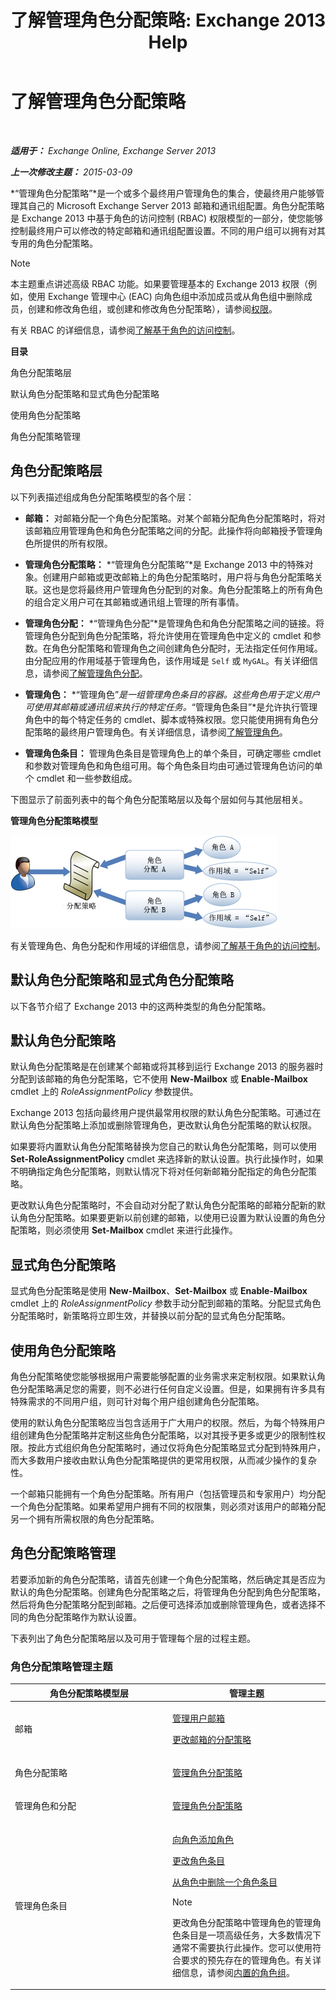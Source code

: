 ﻿---
title: '了解管理角色分配策略: Exchange 2013 Help'
TOCTitle: 了解管理角色分配策略
ms:assetid: 25913e43-326a-4371-90b5-021a35f100fe
ms:mtpsurl: https://technet.microsoft.com/zh-cn/library/Dd638100(v=EXCHG.150)
ms:contentKeyID: 50490085
ms.date: 01/11/2018
mtps_version: v=EXCHG.150
ms.translationtype: HT
---

# 了解管理角色分配策略

 

_**适用于：** Exchange Online, Exchange Server 2013_

_**上一次修改主题：** 2015-03-09_

*“管理角色分配策略”*是一个或多个最终用户管理角色的集合，使最终用户能够管理其自己的 Microsoft Exchange Server 2013 邮箱和通讯组配置。角色分配策略是 Exchange 2013 中基于角色的访问控制 (RBAC) 权限模型的一部分，使您能够控制最终用户可以修改的特定邮箱和通讯组配置设置。不同的用户组可以拥有对其专用的角色分配策略。

> [!NOTE]
> 本主题重点讲述高级 RBAC 功能。如果要管理基本的 Exchange 2013 权限（例如，使用 Exchange 管理中心 (EAC) 向角色组中添加成员或从角色组中删除成员，创建和修改角色组，或创建和修改角色分配策略），请参阅<a href="permissions-exchange-2013-help.md">权限</a>。


有关 RBAC 的详细信息，请参阅[了解基于角色的访问控制](understanding-role-based-access-control-exchange-2013-help.md)。

**目录**

角色分配策略层

默认角色分配策略和显式角色分配策略

使用角色分配策略

角色分配策略管理

## 角色分配策略层

以下列表描述组成角色分配策略模型的各个层：

  - **邮箱：** 对邮箱分配一个角色分配策略。对某个邮箱分配角色分配策略时，将对该邮箱应用管理角色和角色分配策略之间的分配。此操作将向邮箱授予管理角色所提供的所有权限。

  - **管理角色分配策略：**  *“管理角色分配策略”*是 Exchange 2013 中的特殊对象。创建用户邮箱或更改邮箱上的角色分配策略时，用户将与角色分配策略关联。这也是您将最终用户管理角色分配到的对象。角色分配策略上的所有角色的组合定义用户可在其邮箱或通讯组上管理的所有事情。

  - **管理角色分配：**  *“管理角色分配”*是管理角色和角色分配策略之间的链接。将管理角色分配到角色分配策略，将允许使用在管理角色中定义的 cmdlet 和参数。在角色分配策略和管理角色之间创建角色分配时，无法指定任何作用域。由分配应用的作用域基于管理角色，该作用域是 `Self` 或 `MyGAL`。有关详细信息，请参阅[了解管理角色分配](understanding-management-role-assignments-exchange-2013-help.md)。

  - **管理角色：**  *“管理角色”*是一组管理角色条目的容器。这些角色用于定义用户可使用其邮箱或通讯组来执行的特定任务。*“管理角色条目”*是允许执行管理角色中的每个特定任务的 cmdlet、脚本或特殊权限。您只能使用拥有角色分配策略的最终用户管理角色。有关详细信息，请参阅[了解管理角色](understanding-management-roles-exchange-2013-help.md)。

  - **管理角色条目：** 管理角色条目是管理角色上的单个条目，可确定哪些 cmdlet 和参数对管理角色和角色组可用。每个角色条目均由可通过管理角色访问的单个 cmdlet 和一些参数组成。

下图显示了前面列表中的每个角色分配策略层以及每个层如何与其他层相关。

**管理角色分配策略模型**

![角色分配模型关系](images/Dd638100.7f7c11ca-0d61-464d-98a3-a9991ec811b5(EXCHG.150).jpg "角色分配模型关系")

有关管理角色、角色分配和作用域的详细信息，请参阅[了解基于角色的访问控制](understanding-role-based-access-control-exchange-2013-help.md)。

## 默认角色分配策略和显式角色分配策略

以下各节介绍了 Exchange 2013 中的这两种类型的角色分配策略。

## 默认角色分配策略

默认角色分配策略是在创建某个邮箱或将其移到运行 Exchange 2013 的服务器时分配到该邮箱的角色分配策略，它不使用 **New-Mailbox** 或 **Enable-Mailbox** cmdlet 上的 *RoleAssignmentPolicy* 参数提供。

Exchange 2013 包括向最终用户提供最常用权限的默认角色分配策略。可通过在默认角色分配策略上添加或删除管理角色，更改默认角色分配策略的默认权限。

如果要将内置默认角色分配策略替换为您自己的默认角色分配策略，则可以使用 **Set-RoleAssignmentPolicy** cmdlet 来选择新的默认设置。执行此操作时，如果不明确指定角色分配策略，则默认情况下将对任何新邮箱分配指定的角色分配策略。

更改默认角色分配策略时，不会自动对分配了默认角色分配策略的邮箱分配新的默认角色分配策略。如果要更新以前创建的邮箱，以使用已设置为默认设置的角色分配策略，则必须使用 **Set-Mailbox** cmdlet 来进行此操作。

## 显式角色分配策略

显式角色分配策略是使用 **New-Mailbox**、**Set-Mailbox** 或 **Enable-Mailbox** cmdlet 上的 *RoleAssignmentPolicy* 参数手动分配到邮箱的策略。分配显式角色分配策略时，新策略将立即生效，并替换以前分配的显式角色分配策略。

## 使用角色分配策略

角色分配策略使您能够根据用户需要能够配置的业务需求来定制权限。如果默认角色分配策略满足您的需要，则不必进行任何自定义设置。但是，如果拥有许多具有特殊需求的不同用户组，则可针对每个用户组创建角色分配策略。

使用的默认角色分配策略应当包含适用于广大用户的权限。然后，为每个特殊用户组创建角色分配策略并定制这些角色分配策略，以对其授予更多或更少的限制性权限。按此方式组织角色分配策略时，通过仅将角色分配策略显式分配到特殊用户，而大多数用户接收由默认角色分配策略提供的更常用权限，从而减少操作的复杂性。

一个邮箱只能拥有一个角色分配策略。所有用户（包括管理员和专家用户）均分配一个角色分配策略。如果希望用户拥有不同的权限集，则必须对该用户的邮箱分配另一个拥有所需权限的角色分配策略。

## 角色分配策略管理

若要添加新的角色分配策略，请首先创建一个角色分配策略，然后确定其是否应为默认的角色分配策略。创建角色分配策略之后，将管理角色分配到角色分配策略，然后将角色分配策略分配到邮箱。之后便可选择添加或删除管理角色，或者选择不同的角色分配策略作为默认设置。

下表列出了角色分配策略层以及可用于管理每个层的过程主题。

### 角色分配策略管理主题

<table>
<colgroup>
<col style="width: 50%" />
<col style="width: 50%" />
</colgroup>
<thead>
<tr class="header">
<th>角色分配策略模型层</th>
<th>管理主题</th>
</tr>
</thead>
<tbody>
<tr class="odd">
<td><p>邮箱</p></td>
<td><p><a href="manage-user-mailboxes-exchange-2013-help.md">管理用户邮箱</a></p>
<p><a href="change-the-assignment-policy-on-a-mailbox-exchange-2013-help.md">更改邮箱的分配策略</a></p></td>
</tr>
<tr class="even">
<td><p>角色分配策略</p></td>
<td><p><a href="manage-role-assignment-policies-exchange-2013-help.md">管理角色分配策略</a></p>
<p></p></td>
</tr>
<tr class="odd">
<td><p>管理角色和分配</p></td>
<td><p><a href="manage-role-assignment-policies-exchange-2013-help.md">管理角色分配策略</a></p>
<p></p></td>
</tr>
<tr class="even">
<td><p>管理角色条目</p></td>
<td><p><a href="add-a-role-entry-to-a-role-exchange-2013-help.md">向角色添加角色</a></p>
<p><a href="change-a-role-entry-exchange-2013-help.md">更改角色条目</a></p>
<p><a href="remove-a-role-entry-from-a-role-exchange-2013-help.md">从角色中删除一个角色条目</a></p>

> [!NOTE]
> 更改角色分配策略中管理角色的管理角色条目是一项高级任务，大多数情况下通常不需要执行此操作。您可以使用符合要求的预先存在的管理角色。有关详细信息，请参阅<a href="built-in-role-groups-exchange-2013-help.md">内置的角色组</a>。

</td>
</tr>
</tbody>
</table>


